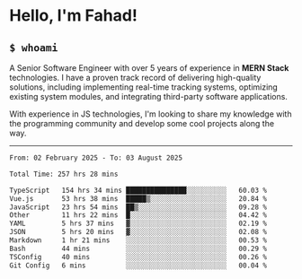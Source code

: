 <h1>Hello, I'm Fahad!</h1>

<h2><code>$ whoami</code></h2>

A Senior Software Engineer with over 5 years of experience in **MERN Stack** technologies. I have a proven track record of delivering high-quality solutions, including implementing real-time tracking systems, optimizing existing system modules, and integrating third-party software applications.

With experience in JS technologies, I'm looking to share my knowledge with the programming community and develop some cool projects along the way.

---

<!--START_SECTION:waka-->

```txt
From: 02 February 2025 - To: 03 August 2025

Total Time: 257 hrs 28 mins

TypeScript   154 hrs 34 mins ███████████████░░░░░░░░░░   60.03 %
Vue.js       53 hrs 38 mins  █████▒░░░░░░░░░░░░░░░░░░░   20.84 %
JavaScript   23 hrs 54 mins  ██▒░░░░░░░░░░░░░░░░░░░░░░   09.28 %
Other        11 hrs 22 mins  █░░░░░░░░░░░░░░░░░░░░░░░░   04.42 %
YAML         5 hrs 37 mins   ▓░░░░░░░░░░░░░░░░░░░░░░░░   02.19 %
JSON         5 hrs 20 mins   ▓░░░░░░░░░░░░░░░░░░░░░░░░   02.08 %
Markdown     1 hr 21 mins    ░░░░░░░░░░░░░░░░░░░░░░░░░   00.53 %
Bash         44 mins         ░░░░░░░░░░░░░░░░░░░░░░░░░   00.29 %
TSConfig     40 mins         ░░░░░░░░░░░░░░░░░░░░░░░░░   00.26 %
Git Config   6 mins          ░░░░░░░░░░░░░░░░░░░░░░░░░   00.04 %
```

<!--END_SECTION:waka-->

<!--
**heyFahad/heyFahad** is a ✨ _special_ ✨ repository because its `README.md` (this file) appears on your GitHub profile.

Here are some ideas to get you started:

- 🔭 I’m currently working on ...
- 🌱 I’m currently learning ...
- 👯 I’m looking to collaborate on ...
- 🤔 I’m looking for help with ...
- 💬 Ask me about ...
- 📫 How to reach me: ...
- 😄 Pronouns: ...
- ⚡ Fun fact: ...
-->
